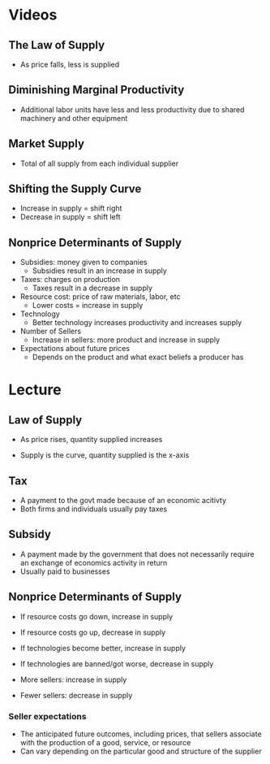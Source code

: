 # Videos

## The Law of Supply
- As price falls, less is supplied

## Diminishing Marginal Productivity
- Additional labor units have less and less productivity due to shared machinery
  and other equipment

## Market Supply
- Total of all supply from each individual supplier

## Shifting the Supply Curve
- Increase in supply = shift right
- Decrease in supply = shift left

## Nonprice Determinants of Supply
- Subsidies: money given to companies
	- Subsidies result in an increase in supply
- Taxes: charges on production
	- Taxes result in a decrease in supply
- Resource cost: price of raw materials, labor, etc
	- Lower costs = increase in supply
- Technology
	- Better technology increases productivity and increases supply
- Number of Sellers
	- Increase in sellers: more product and increase in supply
- Expectations about future prices
	- Depends on the product and what exact beliefs a producer has

# Lecture

## Law of Supply
- As price rises, quantity supplied increases

- Supply is the curve, quantity supplied is the x-axis

## Tax
- A payment to the govt made because of an economic acitivty
- Both firms and individuals usually pay taxes

## Subsidy
- A payment made by the government that does not necessarily require an exchange
  of economics activity in return
- Usually paid to businesses

## Nonprice Determinants of Supply
- If resource costs go down, increase in supply
- If resource costs go up, decrease in supply

- If technologies become better, increase in supply
- If technologies are banned/got worse, decrease in supply

- More sellers: increase in supply
- Fewer sellers: decrease in supply

### Seller expectations
- The anticipated future outcomes, including prices, that sellers associate with
  the production of a good, service, or resource
- Can vary depending on the particular good and structure of the supplier
